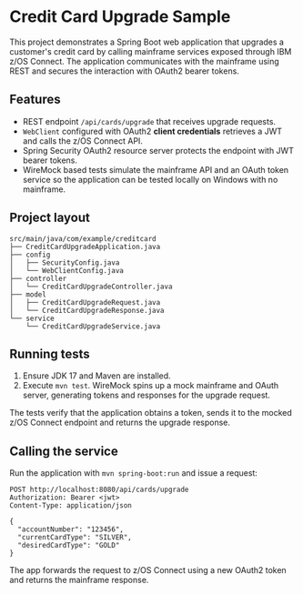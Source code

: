 # Credit Card Upgrade Sample

This project demonstrates a Spring Boot web application that upgrades a customer's credit card by calling mainframe services exposed through IBM z/OS Connect.  The application communicates with the mainframe using REST and secures the interaction with OAuth2 bearer tokens.

## Features

* REST endpoint `/api/cards/upgrade` that receives upgrade requests.
* `WebClient` configured with OAuth2 **client credentials** retrieves a JWT and calls the z/OS Connect API.
* Spring Security OAuth2 resource server protects the endpoint with JWT bearer tokens.
* WireMock based tests simulate the mainframe API and an OAuth token service so the application can be tested locally on Windows with no mainframe.

## Project layout
```
src/main/java/com/example/creditcard
├── CreditCardUpgradeApplication.java
├── config
│   ├── SecurityConfig.java
│   └── WebClientConfig.java
├── controller
│   └── CreditCardUpgradeController.java
├── model
│   ├── CreditCardUpgradeRequest.java
│   └── CreditCardUpgradeResponse.java
└── service
    └── CreditCardUpgradeService.java
```

## Running tests

1. Ensure JDK 17 and Maven are installed.
2. Execute `mvn test`.
   WireMock spins up a mock mainframe and OAuth server, generating tokens and responses for the upgrade request.

The tests verify that the application obtains a token, sends it to the mocked z/OS Connect endpoint and returns the upgrade response.

## Calling the service

Run the application with `mvn spring-boot:run` and issue a request:

```
POST http://localhost:8080/api/cards/upgrade
Authorization: Bearer <jwt>
Content-Type: application/json

{
  "accountNumber": "123456",
  "currentCardType": "SILVER",
  "desiredCardType": "GOLD"
}
```

The app forwards the request to z/OS Connect using a new OAuth2 token and returns the mainframe response.
